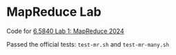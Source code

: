 # MapReduce Lab
Code for [6.5840 Lab 1: MapReduce 2024](https://pdos.csail.mit.edu/6.824/labs/lab-mr.html)

Passed the official tests: `test-mr.sh` and `test-mr-many.sh`
